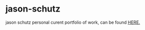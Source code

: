 # jason-schutz
jason schutz personal curent portfolio of work, can be found <a href="https://rogueathletic.github.io/jason-schutz/">HERE.</a>
